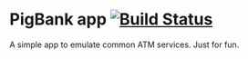 
# PigBank app [![Build Status](https://travis-ci.org/guivinicius/pigbank.png?branch=master)](https://travis-ci.org/guivinicius/pigbank)

A simple app to emulate common ATM services. Just for fun.